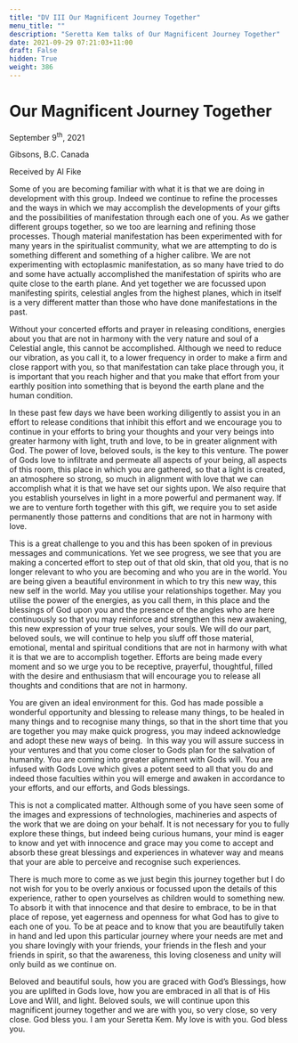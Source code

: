 ```yaml
---
title: "DV III Our Magnificent Journey Together"
menu_title: ""
description: "Seretta Kem talks of Our Magnificent Journey Together"
date: 2021-09-29 07:21:03+11:00
draft: False
hidden: True
weight: 386
---
```

# Our Magnificent Journey Together

September 9<sup>th</sup>, 2021

Gibsons, B.C. Canada

Received by Al Fike


Some of you are becoming familiar with what it is that we are doing in development with this group. Indeed we continue to refine the processes and the ways in which we may accomplish the developments of your gifts and the possibilities of manifestation through each one of you. As we gather different groups together, so we too are learning and refining those processes. Though material manifestation has been experimented with for many years in the spiritualist community, what we are attempting to do is something different and something of a higher calibre. We are not experimenting with ectoplasmic manifestation, as so many have tried to do and some have actually accomplished the manifestation of spirits who are quite close to the earth plane. And yet together we are focussed upon manifesting spirits, celestial angles from the highest planes, which in itself is a very different matter than those who have done manifestations in the past.

Without your concerted efforts and prayer in releasing conditions, energies about you that are not in harmony with the very nature and soul of a Celestial angle, this cannot be accomplished. Although we need to reduce our vibration, as you call it, to a lower frequency in order to make a firm and close rapport with you, so that manifestation can take place through you, it is important that you reach higher and that you make that effort from your earthly position into something that is beyond the earth plane and the human condition. 

In these past few days we have been working diligently to assist you in an effort to release conditions that inhibit this effort and we encourage you to continue in your efforts to bring your thoughts and your very beings into greater harmony with light,  truth and love, to be in greater alignment with God. The power of love, beloved souls, is the key to this venture. The power of Gods love to infiltrate and permeate all aspects of your being, all aspects of this room, this place in which you are gathered, so that a light is created, an atmosphere so strong, so much in alignment with love that we can accomplish what it is that we have set our sights upon. We also require that you establish yourselves in light in a more powerful and permanent way. If we are to venture forth together with this gift,  we require you to set aside permanently those patterns and conditions that are not in harmony with love. 

This is a great challenge to you and this has been spoken of in previous messages and communications. Yet we see progress, we see that you are making a concerted effort to step out of that old skin, that old you, that is no longer relevant to who you are becoming and who you are in the world. You are being given a beautiful environment in which to try this new way, this new self in the world. May you utilise your relationships together. May you utilise the power of the energies, as you call them, in this place and the blessings of God upon you and the presence of the angles who are here continuously so that you may reinforce and strengthen this new awakening, this new expression of your true selves, your souls. We will do our part, beloved souls, we will continue to help you sluff off those material, emotional, mental and spiritual conditions that are not in harmony with what it is that we are to accomplish together. Efforts are being made every moment and so we urge you to be receptive, prayerful, thoughtful, filled with the desire and enthusiasm that will encourage you to release all thoughts and conditions that are not in harmony. 

You are given an ideal environment for this. God has made possible a wonderful opportunity and blessing to release many things, to be healed in many things and to recognise many things, so that in the short time that you are together you may make quick progress, you may indeed acknowledge and adopt these new ways of being.  In this way you will assure success in your ventures and that you come closer to Gods plan for the salvation of humanity. You are coming into greater alignment with Gods will. You are infused with Gods Love which gives a potent seed to all that you do and indeed those faculties within you will emerge and awaken in accordance to your efforts, and our efforts, and Gods blessings. 

This is not a complicated matter. Although some of you have seen some of the images and expressions of technologies, machineries and aspects of the work that we are doing on your behalf. It is not necessary for you to fully explore these things, but indeed being curious humans, your mind is eager to know and yet with innocence and grace may you come to accept and absorb these great blessings and experiences in whatever way and means that your are able to perceive and recognise such experiences. 

There is much more to come as we just begin this journey together but I do not wish for you to be overly anxious or focussed upon the details of this experience, rather to open yourselves as children would to something new. To absorb it with that innocence and that desire to embrace, to be in that place of repose, yet eagerness and openness for what God has to give to each one of you. To be at peace and to know that you are beautifully taken in hand and led upon this particular journey where your needs are met and you share lovingly with your friends, your friends in the flesh and your friends in spirit, so that the awareness, this loving closeness and unity will only build as we continue on. 

Beloved and beautiful souls, how you are graced with God’s Blessings, how you are uplifted in Gods love, how you are embraced in all that is of His Love and Will, and light. Beloved souls, we will continue upon this magnificent journey together and we are with you, so very close, so very close. God bless you. I am your Seretta Kem. My love is with you. God bless you. 